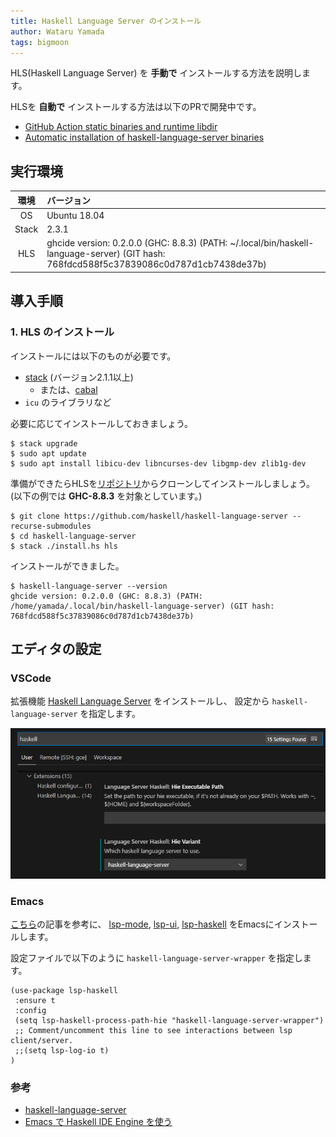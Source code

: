 ```yaml
---
title: Haskell Language Server のインストール
author: Wataru Yamada
tags: bigmoon
---
```


HLS(Haskell Language Server) を **手動で** インストールする方法を説明します。

HLSを **自動で** インストールする方法は以下のPRで開発中です。

- [GitHub Action static binaries and runtime libdir](https://github.com/haskell/haskell-language-server/pull/165)
- [Automatic installation of haskell-language-server binaries](https://github.com/alanz/vscode-hie-server/pull/236)

<!--more-->

## 実行環境

| 環境  | バージョン   |
|:-----:|:-------------|
| OS    | Ubuntu 18.04 |
| Stack |        2.3.1 |
| HLS   | ghcide version: 0.2.0.0 (GHC: 8.8.3) (PATH: ~/.local/bin/haskell-language-server) (GIT hash: 768fdcd588f5c37839086c0d787d1cb7438de37b) |

## 導入手順

### 1. HLS のインストール

インストールには以下のものが必要です。

- [stack](https://docs.haskellstack.org/en/stable/README/) (バージョン2.1.1以上)
  - または、[cabal](https://www.haskell.org/cabal/users-guide/)
- `icu` のライブラリなど

必要に応じてインストールしておきましょう。

```shell
$ stack upgrade
$ sudo apt update
$ sudo apt install libicu-dev libncurses-dev libgmp-dev zlib1g-dev
```

準備ができたらHLSを[リポジトリ][hls-github]からクローンしてインストールしましょう。(以下の例では **GHC-8.8.3** を対象としています。)

```shell
$ git clone https://github.com/haskell/haskell-language-server --recurse-submodules
$ cd haskell-language-server
$ stack ./install.hs hls
```

[hls-github]: https://github.com/haskell/haskell-language-server

インストールができました。

```shell
$ haskell-language-server --version
ghcide version: 0.2.0.0 (GHC: 8.8.3) (PATH: /home/yamada/.local/bin/haskell-language-server) (GIT hash: 768fdcd588f5c37839086c0d787d1cb7438de37b)
```

## エディタの設定

### VSCode

拡張機能 [Haskell Language Server](https://marketplace.visualstudio.com/items?itemName=alanz.vscode-hie-server) をインストールし、
設定から `haskell-language-server` を指定します。

![VSCodeの設定](/images/2020/07-12/hls-vscode.png)

### Emacs

[こちら](/hie/emacs.html)の記事を参考に、
[lsp-mode](https://github.com/emacs-lsp/lsp-mode),
[lsp-ui](https://github.com/emacs-lsp/lsp-ui),
[lsp-haskell](https://github.com/emacs-lsp/lsp-haskell)
をEmacsにインストールします。

設定ファイルで以下のように `haskell-language-server-wrapper` を指定します。

```
(use-package lsp-haskell
 :ensure t
 :config
 (setq lsp-haskell-process-path-hie "haskell-language-server-wrapper")
 ;; Comment/uncomment this line to see interactions between lsp client/server.
 ;;(setq lsp-log-io t)
)
```

### 参考

- [haskell-language-server](https://github.com/haskell/haskell-language-server)
- [Emacs で Haskell IDE Engine を使う](/hie/emacs.html)